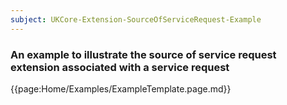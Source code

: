 ```yaml
---
subject: UKCore-Extension-SourceOfServiceRequest-Example
---
```

### An example to illustrate the source of service request extension associated with a service request

{{page:Home/Examples/ExampleTemplate.page.md}}